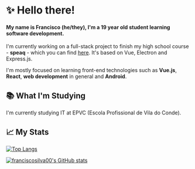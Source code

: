 # ✨ Hello there!

#### My name is Francisco (he/they), I'm a 19 year old student learning software development.

I'm currently working on a full-stack project to finish my high school course - <b>speaq</b> - which you can find [here](https://github.com/franciscosilva00/speaq_electron). It's based on Vue, Electron and Express.js.

I'm mostly focused on learning front-end technologies such as **Vue.js**, **React**, **web development** in general and **Android**.

## 📚 What I'm Studying

I'm currently studying IT at EPVC (Escola Profissional de Vila do Conde).

## 📈 My Stats

[![Top Langs](https://github-readme-stats.vercel.app/api/top-langs/?username=franciscosilva00)](https://github.com/anuraghazra/github-readme-stats)

[![franciscosilva00's GitHub stats](https://github-readme-stats.vercel.app/api?username=franciscosilva00)](https://github.com/anuraghazra/github-readme-stats)

<!--
**franciscosilva00/franciscosilva00** is a ✨ _special_ ✨ repository because its `README.md` (this file) appears on your GitHub profile.

Here are some ideas to get you started:

- 🔭 I’m currently working on ...
- 🌱 I’m currently learning ...
- 👯 I’m looking to collaborate on ...
- 🤔 I’m looking for help with ...
- 💬 Ask me about ...
- 📫 How to reach me: ...
- 😄 Pronouns: ...
- ⚡ Fun fact: ...
-->
